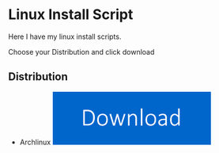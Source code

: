# Linux Install Script

Here I have my linux install scripts.

Choose your Distribution and click download
## Distribution
- Archlinux
![download_now](./images/download_now.png)

